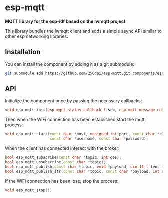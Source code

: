 # esp-mqtt

**MQTT library for the esp-idf based on the lwmqtt project**

This library bundles the lwmqtt client and adds a simple async API similar to other esp networking libraries.

## Installation

You can install the component by adding it as a git submodule:

```bash
git submodule add https://github.com/256dpi/esp-mqtt.git components/esp-mqtt
```

## API

Initialize the component once by passing the necessary callbacks:

```c++
void esp_mqtt_init(esp_mqtt_status_callback_t scb, esp_mqtt_message_callback_t mcb);
```

Then when the WiFi connection has been established start the mqtt process:

```c++
void esp_mqtt_start(const char *host, unsigned int port, const char *client_id,
                    const char *username, const char *password);
```

When the client has connected interact with the broker:

```c++
bool esp_mqtt_subscribe(const char *topic, int qos);
bool esp_mqtt_unsubscribe(const char *topic);
bool esp_mqtt_publish(const char *topic, void *payload, uint16_t len, int qos, bool retained);
bool esp_mqtt_publish_str(const char *topic, const char *payload, int qos, bool retained);
```

If the WiFi connection has been lose, stop the process:

```c++
void esp_mqtt_stop();
```
